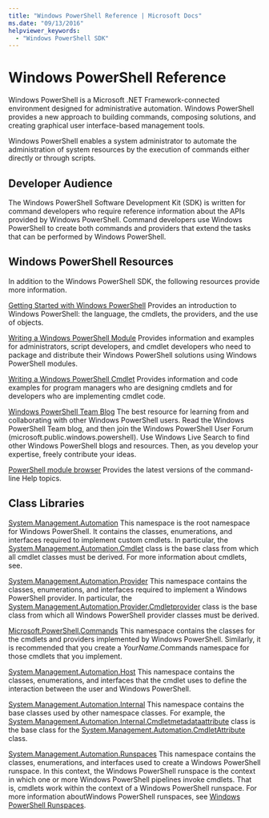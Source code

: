 ```yaml
---
title: "Windows PowerShell Reference | Microsoft Docs"
ms.date: "09/13/2016"
helpviewer_keywords:
  - "Windows PowerShell SDK"
---
```

# Windows PowerShell Reference

Windows PowerShell is a Microsoft .NET Framework-connected environment designed for administrative
automation. Windows PowerShell provides a new approach to building commands, composing solutions,
and creating graphical user interface-based management tools.

Windows PowerShell enables a system administrator to automate the administration of system resources
by the execution of commands either directly or through scripts.

## Developer Audience

The Windows PowerShell Software Development Kit (SDK) is written for command developers who require
reference information about the APIs provided by Windows PowerShell. Command developers use Windows
PowerShell to create both commands and providers that extend the tasks that can be performed by
Windows PowerShell.

## Windows PowerShell Resources

In addition to the Windows PowerShell SDK, the following resources provide more information.

[Getting Started with Windows PowerShell](/powershell/scripting/getting-started/getting-started-with-windows-powershell)
Provides an introduction to Windows PowerShell: the language, the cmdlets, the providers, and the
use of objects.

[Writing a Windows PowerShell Module](./module/writing-a-windows-powershell-module.md) Provides
information and examples for administrators, script developers, and cmdlet developers who need to
package and distribute their Windows PowerShell solutions using Windows PowerShell modules.

[Writing a Windows PowerShell Cmdlet](./cmdlet/writing-a-windows-powershell-cmdlet.md) Provides
information and code examples for program managers who are designing cmdlets and for developers who
are implementing cmdlet code.

[Windows PowerShell Team Blog](https://blogs.msdn.microsoft.com/PowerShell/) The best resource for
learning from and collaborating with other Windows PowerShell users. Read the Windows PowerShell
Team blog, and then join the Windows PowerShell User Forum (microsoft.public.windows.powershell).
Use Windows Live Search to find other Windows PowerShell blogs and resources. Then, as you develop
your expertise, freely contribute your ideas.

[PowerShell module browser](/powershell/module/) Provides the latest versions of the command-line
Help topics.

## Class Libraries

[System.Management.Automation](/dotnet/api/System.Management.Automation) This namespace is the root
namespace for Windows PowerShell. It contains the classes, enumerations, and interfaces required to
implement custom cmdlets. In particular, the
[System.Management.Automation.Cmdlet](/dotnet/api/System.Management.Automation.Cmdlet) class is the
base class from which all cmdlet classes must be derived. For more information about cmdlets, see.

[System.Management.Automation.Provider](/dotnet/api/System.Management.Automation.Provider) This
namespace contains the classes, enumerations, and interfaces required to implement a Windows
PowerShell provider. In particular, the
[System.Management.Automation.Provider.Cmdletprovider](/dotnet/api/System.Management.Automation.Provider.CmdletProvider)
class is the base class from which all Windows PowerShell provider classes must be derived.

[Microsoft.PowerShell.Commands](/dotnet/api/Microsoft.PowerShell.Commands) This namespace contains
the classes for the cmdlets and providers implemented by Windows PowerShell. Similarly, it is
recommended that you create a *YourName*.Commands namespace for those cmdlets that you implement.

[System.Management.Automation.Host](/dotnet/api/System.Management.Automation.Host) This namespace
contains the classes, enumerations, and interfaces that the cmdlet uses to define the interaction
between the user and Windows PowerShell.

[System.Management.Automation.Internal](/dotnet/api/System.Management.Automation.Internal) This
namespace contains the base classes used by other namespace classes. For example, the
[System.Management.Automation.Internal.Cmdletmetadataattribute](/dotnet/api/System.Management.Automation.Internal.CmdletMetadataAttribute)
class is the base class for the
[System.Management.Automation.CmdletAttribute](/dotnet/api/System.Management.Automation.CmdletAttribute)
class.

[System.Management.Automation.Runspaces](/dotnet/api/System.Management.Automation.Runspaces) This
namespace contains the classes, enumerations, and interfaces used to create a Windows PowerShell
runspace. In this context, the Windows PowerShell runspace is the context in which one or more
Windows PowerShell pipelines invoke cmdlets. That is, cmdlets work within the context of a Windows
PowerShell runspace. For more information aboutWindows PowerShell runspaces, see
[Windows PowerShell Runspaces](hosting/creating-runspaces.md).
